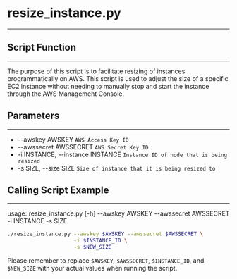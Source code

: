 # resize_instance.py
-----------------

## Script Function
-----------------

The purpose of this script is to facilitate resizing of instances programmatically on AWS. This script is used to adjust the size of a specific EC2 instance without needing to manually stop and start the instance through the AWS Management Console.

## Parameters
-----------------
*  --awskey AWSKEY `AWS Access Key ID`
*  --awssecret AWSSECRET `AWS Secret Key ID`
*  -i INSTANCE, --instance INSTANCE `Instance ID of node that is being resized`
*  -s SIZE, --size SIZE `Size of instance that it is being resized to`

## Calling Script Example
-----------------
usage: resize_instance.py [-h] --awskey AWSKEY --awssecret AWSSECRET -i INSTANCE -s SIZE

```bash
./resize_instance.py --awskey $AWSKEY --awssecret $AWSSECRET \
                     -i $INSTANCE_ID \
                     -s $NEW_SIZE
```

Please remember to replace `$AWSKEY`, `$AWSSECRET`, `$INSTANCE_ID`, and `$NEW_SIZE` with your actual values when running the script.
